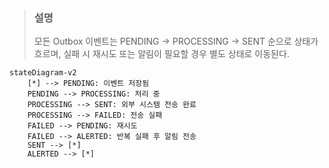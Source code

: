 > ### 설명
> 모든 Outbox 이벤트는 PENDING → PROCESSING → SENT 순으로 상태가 흐르며,
실패 시 재시도 또는 알림이 필요할 경우 별도 상태로 이동된다.

```mermaid
stateDiagram-v2
    [*] --> PENDING: 이벤트 저장됨
    PENDING --> PROCESSING: 처리 중
    PROCESSING --> SENT: 외부 시스템 전송 완료
    PROCESSING --> FAILED: 전송 실패
    FAILED --> PENDING: 재시도
    FAILED --> ALERTED: 반복 실패 후 알림 전송
    SENT --> [*]
    ALERTED --> [*]

```